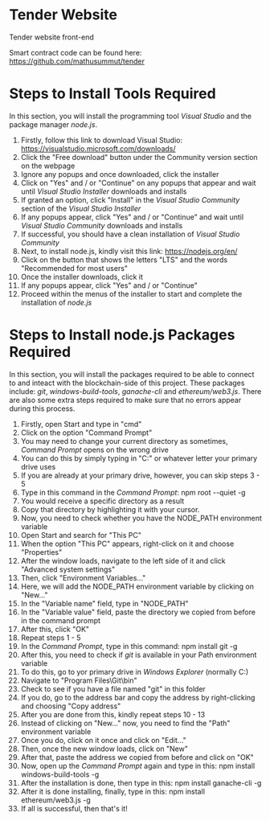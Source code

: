 # Tender Website

Tender website front-end

Smart contract code can be found here: https://github.com/mathusummut/tender

# Steps to Install Tools Required

In this section, you will install the programming tool *Visual Studio* and the package manager *node.js*.

1. Firstly, follow this link to download Visual Studio: https://visualstudio.microsoft.com/downloads/
2. Click the "Free download" button under the Community version section on the webpage
3. Ignore any popups and once downloaded, click the installer
4. Click on "Yes" and / or "Continue" on any popups that appear and wait until *Visual Studio Installer* downloads and installs
5. If granted an option, click "Install" in the *Visual Studio Community* section of the *Visual Studio Installer*
6. If any popups appear, click "Yes" and / or "Continue" and wait until *Visual Studio Community* downloads and installs
7. If successful, you should have a clean installation of *Visual Studio Community*
8. Next, to install node.js, kindly visit this link: https://nodejs.org/en/
9. Click on the button that shows the letters "LTS" and the words "Recommended for most users"
10. Once the installer downloads, click it
11. If any popups appear, click "Yes" and / or "Continue"
12. Proceed within the menus of the installer to start and complete the installation of *node.js*

# Steps to Install node.js Packages Required

In this section, you will install the packages required to be able to connect to and inteact with the blockchain-side of this project. These packages include: *git*, *windows-build-tools*, *ganache-cli* and *ethereum/web3.js*. There are also some extra steps required to make sure that no errors appear during this process.

1. Firstly, open Start and type in "cmd"
2. Click on the option "Command Prompt"
3. You may need to change your current directory as sometimes, *Command Prompt* opens on the wrong drive
4. You can do this by simply typing in "C:" or whatever letter your primary drive uses
5. If you are already at your primary drive, however, you can skip steps 3 - 5
6. Type in this command in the *Command Prompt*: npm root --quiet -g
7. You would receive a specific directory as a result
8. Copy that directory by highlighting it with your cursor.
9. Now, you need to check whether you have the NODE_PATH environment variable
10. Open Start and search for "This PC"
11. When the option "This PC" appears, right-click on it and choose "Properties"
12. After the window loads, navigate to the left side of it and click "Advanced system settings"
13. Then, click "Environment Variables..."
14. Here, we will add the NODE_PATH environment variable by clicking on "New..."
15. In the "Variable name" field, type in "NODE_PATH"
16. In the "Variable value" field, paste the directory we copied from before in the command prompt
17. After this, click "OK"
18. Repeat steps 1 - 5
19. In the *Command Prompt*, type in this command: npm install git -g
20. After this, you need to check if *git* is available in your Path environment variable
21. To do this, go to yor primary drive in *Windows Explorer* (normally C:)
22. Navigate to "Program Files\Git\bin"
23. Check to see if you have a file named "git" in this folder
24. If you do, go to the address bar and copy the address by right-clicking and choosing "Copy address"
25. After you are done from this, kindly repeat steps 10 - 13
26. Instead of clicking on "New..." now, you need to find the "Path" environment variable
27. Once you do, click on it once and click on "Edit..."
28. Then, once the new window loads, click on "New"
29. After that, paste the address we copied from before and click on "OK"
30. Now, open up the *Command Prompt* again and type in this: npm install windows-build-tools -g
31. After the installation is done, then type in this: npm install ganache-cli -g
32. After it is done installing, finally, type in this: npm install ethereum/web3.js -g
33. If all is successful, then that's it!
